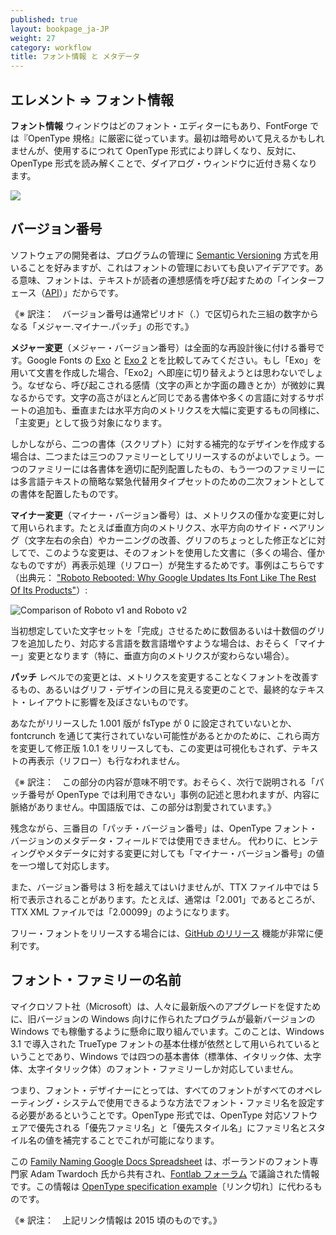 ```yaml
---
published: true
layout: bookpage_ja-JP
weight: 27
category: workflow
title: フォント情報 と メタデータ
---
```


## エレメント ⇒ フォント情報

**フォント情報** ウィンドウはどのフォント・エディターにもあり、FontForge では『OpenType 規格』に厳密に従っています。最初は暗号めいて見えるかもしれませんが、使用するにつれて OpenType 形式により詳しくなり、反対に、OpenType 形式を読み解くことで、ダイアログ・ウィンドウに近付き易くなります。

<img src="../en-US/images/info_ps_names.png"/>

## バージョン番号

ソフトウェアの開発者は、プログラムの管理に [Semantic Versioning](../ja-JP/Glossary.md#★-semantic-versioning-意味付け版数管理) 方式を用いることを好みますが、これはフォントの管理においても良いアイデアです。ある意味、フォントは、テキストが読者の連想感情を呼び起すための「インターフェース（[API](../ja-JP/Glossary.md#★-api)）」だからです。

<div class="note">
  <p> 《※ 訳注：　バージョン番号は通常ピリオド（.）で区切られた三組の数字からなる「メジャー.マイナー.パッチ」の形です。》</p>
</div>

**メジャー変更**（メジャー・バージョン番号）は全面的な再設計後に付ける番号です。Google Fonts の [Exo](http://www.google.com/fonts/specimen/Exo) と [Exo 2](http://www.google.com/fonts/specimen/Exo+2) とを比較してみてください。もし「Exo」を用いて文書を作成した場合、「Exo2」へ即座に切り替えようとは思わないでしょう。なぜなら、呼び起こされる感情（文字の声とか字面の趣きとか）が微妙に異なるからです。文字の高さがほとんど同じである書体や多くの言語に対するサポートの追加も、垂直または水平方向のメトリクスを大幅に変更するもの同様に、「主変更」として扱う対象になります。

しかしながら、二つの書体（スクリプト）に対する補完的なデザインを作成する場合は、二つまたは三つのファミリーとしてリリースするのがよいでしょう。一つのファミリーには各書体を適切に配列配置したもの、もう一つのファミリーには多言語テキストの簡略な緊急代替用タイプセットのための二次フォントとしての書体を配置したものです。

**マイナー変更**（マイナー・バージョン番号）は、メトリクスの僅かな変更に対して用いられます。たとえば垂直方向のメトリクス、水平方向のサイド・ベアリング（文字左右の余白）やカーニングの改善、グリフのちょっとした修正などに対してで、このような変更は、そのフォントを使用した文書に（多くの場合、僅かなものですが）再表示処理（リフロー）が発生するためです。事例はこちらです（出典元： ["Roboto Rebooted: Why Google Updates Its Font Like The Rest Of Its Products"](https://www.fastcompany.com/3033126/roboto-rebooted-why-google-plans-to-update-its-font-like-the-rest-of-its-products)）:

![Comparison of Roboto v1 and Roboto v2](https://images.fastcompany.net/image/upload/w_596,c_limit,q_auto:best,f_auto,fl_lossy/fc/3033126-inline-i-thenewroboto2.jpg) 

当初想定していた文字セットを「完成」させるために数個あるいは十数個のグリフを追加したり、対応する言語を数言語増やすような場合は、おそらく「マイナー」変更となります（特に、垂直方向のメトリクスが変わらない場合）。

**パッチ** レベルでの変更とは、メトリクスを変更することなくフォントを改善するもの、あるいはグリフ・デザインの目に見える変更のことで、最終的なテキスト・レイアウトに影響を及ぼさないものです。

あなたがリリースした 1.001 版が fsType が 0 に設定されていないとか、 fontcrunch を通じて実行されていない可能性があるとかのために、これら両方を変更して修正版 1.0.1 をリリースしても、この変更は可視化もされず、テキストの再表示（リフロー）も行なわれません。

<div class="note">
  <p> 《※ 訳注：　この部分の内容が意味不明です。おそらく、次行で説明される「パッチ番号が OpenType では利用できない」事例の記述と思われますが、内容に脈絡がありません。中国語版では、この部分は割愛されています。》</p>
</div>

残念ながら、三番目の「パッチ・バージョン番号」は、OpenType フォント・バージョンのメタデータ・フィールドでは使用できません。 代わりに、ヒンティングやメタデータに対する変更に対しても「マイナー・バージョン番号」の値を一つ増して対応します。

また、バージョン番号は 3 桁を越えてはいけませんが、TTX ファイル中では 5 桁で表示されることがあります。たとえば、通常は「2.001」であるところが、TTX XML ファイルでは「2.00099」のようになります。

フリー・フォントをリリースする場合には、[GitHub のリリース](https://www.google.com/search?q=github+releases) 機能が非常に便利です。

## フォント・ファミリーの名前

マイクロソフト社（Microsoft）は、人々に最新版へのアプグレードを促すために、旧バージョンの Windows 向けに作られたプログラムが最新バージョンの Windows でも稼働するように懸命に取り組んでいます。このことは、Windows 3.1 で導入された TrueType フォントの基本仕様が依然として用いられているということであり、Windows では四つの基本書体（標準体、イタリック体、太字体、太字イタリック体）のフォント・ファミリーしか対応していません。

つまり、フォント・デザイナーにとっては、すべてのフォントがすべてのオペレーティング・システムで使用できるような方法でフォント・ファミリ名を設定する必要があるということです。OpenType 形式では、OpenType 対応ソフトウェアで優先される「優先ファミリ名」と「優先スタイル名」にファミリ名とスタイル名の値を補完することでこれが可能になります。

この [Family Naming Google Docs Spreadsheet](https://docs.google.com/spreadsheets/d/1ckHigO7kRxbm9ZGVQwJ6QJG_HjV_l_IRWJ_xeWnTSBg/edit#gid=0) は、ポーランドのフォント専門家 Adam Twardoch 氏から共有され、[Fontlab フォーラム](http://forum.fontlab.com/index.php?topic=313.0) で議論された情報です。この情報は  [OpenType specification example](https://www.microsoft.com/typography/otspec/namesmp.htm)〔リンク切れ〕に代わるものです。

<div class="note"><p>《※ 訳注：　上記リンク情報は 2015 頃のものです。》</p></div>
